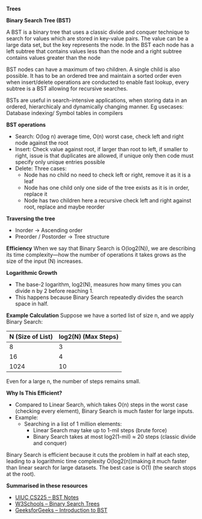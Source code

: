 __Trees__

__Binary Search Tree (BST)__

A BST is a binary tree that uses a classic divide and conquer technique to search for values which are stored in key-value pairs. The value can be a large data set, but the key represents the node. In the BST each node has a left subtree that contains values less than the node and a right subtree contains values greater than the node

BST nodes can have a maximum of two children. A single child is also possible. It has to be an ordered tree and maintain a sorted order even when insert/delete operations are conducted to enable fast lookup, every subtree is a BST allowing for recursive searches.

BSTs are useful in search-intensive applications, when storing data in an ordered, hierarchicaly and dynamically changing manner.
Eg usecases: Database indexing/ Symbol tables in compilers

__BST operations__

- Search: O(log n) average time, O(n) worst case, check left and right node against the root
- Insert: Check value against root, if larger than root to left, if smaller to right, issue is that duplicates are allowed, if unique only then code must specify only unique entries possible
- Delete: Three cases:
  - Node has no child no need to check left or right, remove it as it is a leaf
  - Node has one child only one side of the tree exists as it is in order, replace it
  - Node has two children here a recursive check left and right against root, replace and maybe reorder

__Traversing the tree__

  - Inorder → Ascending order
  - Preorder / Postorder → Tree structure

__Efficiency__
When we say that Binary Search is O(log2(N)), we are describing its time complexity—how the number of operations it takes grows as the size of the input (N) increases.

__Logarithmic Growth__

- The base-2 logarithm, log2(N), measures how many times you can divide n by 2 before reaching 1.
- This happens because Binary Search repeatedly divides the search space in half.

__Example Calculation__
Suppose we have a sorted list of size n, and we apply Binary Search:

| N (Size of List) | log2(N) (Max Steps) |
|------------------|--------------------|
| 8               | 3                  |
| 16              | 4                  |
| 1024            | 10                 |

Even for a large n, the number of steps remains small.

__Why Is This Efficient?__

- Compared to Linear Search, which takes O(n) steps in the worst case (checking every element), Binary Search is much faster for large inputs.
- Example:
  - Searching in a list of 1 million elements:
    - Linear Search may take up to 1-mil steps (brute force)
    - Binary Search takes at most log2(1-mil) ≈ 20 steps (classic divide and conquer)

Binary Search is efficient because it cuts the problem in half at each step, leading to a logarithmic time complexity O(log2(n))making it much faster than linear search for large datasets. The best case is O(1) (the search stops at the root).

__Summarised in these resources__

- [UIUC CS225 – BST Notes](https://courses.grainger.illinois.edu/cs225/fa2019/notes/bst/)
- [W3Schools – Binary Search Trees](https://www.w3schools.com/dsa/dsa_data_binarysearchtrees.php)
- [GeeksforGeeks – Introduction to BST](https://www.geeksforgeeks.org/introduction-to-binary-search-tree/)
